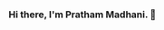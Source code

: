### Hi there, I'm Pratham Madhani. 👋

<!--
- 🔭 I’m currently working on Synthesized video and speech synthesis.
- 🌱 I’m currently learning Django
- 👯 I’m looking to collaborate on 
- 🤔 I’m looking for help with ...
- 💬 Ask me about ...
- 📫 How to reach me: ...
- 😄 Pronouns: ...
- ⚡ Fun fact: ...
-->
